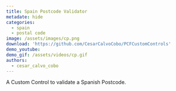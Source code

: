 ```yaml
---
title: Spain Postcode Validator 
metadate: hide
categories:
  - spain
  - postal code
image: /assets/images/cp.png
download: 'https://github.com/CesarCalvoCobo/PCFCustomControls'
demo_youtube:
demo_gif: /assets/videos/cp.gif
authors:
  - cesar_calvo_cobo
---
```


A Custom Control to validate a Spanish Postcode.
